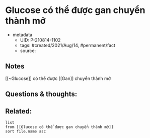 # Glucose có thể được gan chuyển thành mỡ

- metadata
	- UID: P-210814-1102
	- tags: #created/2021/Aug/14, #permanent/fact 
	- source: 

## Notes
[[~Glucose]] có thể được [[Gan]] chuyển thành mỡ

## Questions & thoughts:

## Related:
```dataview
list
from [[Glucose có thể được gan chuyển thành mỡ]]
sort file.name asc
```
